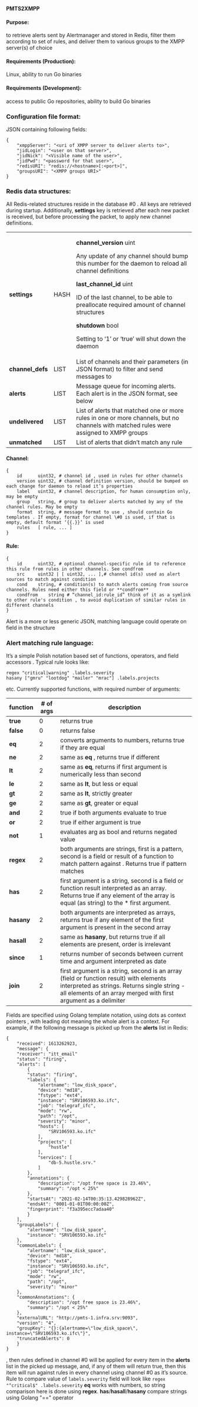 **PMTS2XMPP**

#### Purpose: 
to retrieve alerts sent by Alertmanager and stored in Redis, filter them
according to set of rules, and deliver them to various groups to the
XMPP server(s) of choice

#### Requirements (Production): 
Linux, ability to run Go binaries

#### Requirements (Development): 
access to public Go repositories, ability to build Go binaries

### Configuration file format:
JSON containing following fields:

    {
	    "xmppServer": "<uri of XMPP server to deliver alerts to>",
	    "jidLogin": "<user on that server>",
	    "jidNick": "<Visible name of the user>",
	    "jidPwd": "<password for that user>",
	    "redisURI": "redis://<hostname>[:<port>]",
	    "groupsURI": "<XMPP groups URI>"
    }

### 

### Redis data structures:
All Redis-related structures reside in the database \#0 . All keys are
retrieved during startup. Additionally, **settings** key is retrieved
after each new packet is received, but before processing the packet, to
apply new channel definitions.

<table>
<tbody>
<tr class="header">
<td><strong>settings</strong></td>
<td>HASH</td>
<td><p><strong>channel_version</strong> uint</p>
<p>Any update of any channel should bump this number for the daemon to reload all channel definitions</p>
<p><strong>last_channel_id</strong> uint</p>
<p>ID of the last channel, to be able to preallocate required amount of channel structures</p>
<p><strong>shutdown</strong> bool</p>
<p>Setting to ‘1’ or ‘true’ will shut down the daemon</p></td>
</tr>
<tr class="odd">
<td><strong>channel_defs</strong></td>
<td>LIST</td>
<td>List of channels and their parameters (in JSON format) to filter and send messages to</td>
</tr>
<tr class="even">
<td><strong>alerts</strong></td>
<td>LIST</td>
<td>Message queue for incoming alerts. Each alert is in the JSON format, see below</td>
</tr>
<tr class="odd">
<td><strong>undelivered</strong></td>
<td>LIST</td>
<td>List of alerts that matched one or more rules in one or more channels, but no channels with matched rules were assigned to XMPP groups</td>
</tr>
<tr class="even">
<td><strong>unmatched</strong></td>
<td>LIST</td>
<td>List of alerts that didn’t match any rule</td>
</tr>
</tbody>
</table>

#### Channel:

    {
	    id		uint32, # channel id , used in rules for other channels
	    version	uint32, # channel definition version, should be bumped on each change for daemon to reload it’s properties
	    label	uint32, # channel description, for human consumption only, may be empty
	    group	string, # group to deliver alerts matched by any of the channel rules. May be empty
	    format	string, # message format to use , should contain Go templates . If empty, format for channel \#0 is used, if that is empty, default format ‘{{.}}’ is used
	    rules	[ rule, ... ]
    }

#### Rule:

    {
	    id 		uint32, # optional channel-specific rule id to reference this rule from rules in other channels. See condfrom
	    src 	uint32 | [ uint32, ... ],# channel id(s) used as alert sources to match against condition
	    cond 	string, # condition(s) to match alerts coming from source channels. Rules need either this field or **condfrom**
	    condfrom 	string # “channel_id:rule_id” think of it as a symlink to other rule's condition , to avoid duplication of similar rules in different channels
    }

Alert is a more or less generic JSON, matching language could operate on
field in the structure

### 

### Alert matching rule language:

It’s a simple Polish notation based set of functions, operators, and
field accessors . Typical rule looks like:

    regex "critical|warning" .labels.severity
    hasany ["gmru" "lootdog" "mailer" "mrac"] .labels.projects

etc. Currently supported functions, with required number of
arguments:

function|# of args|description
-------|------|------
**true**|0| returns true
**false**|0|returns false
**eq** |2| converts arguments to numbers, returns true if they are equal
**ne** |2| same as **eq** , returns true if different
**lt** |2| same as **eq**, returns if first argument is numerically less than second
**le** |2| same as **lt**, but less or equal
**gt** |2| same as **lt**, strictly greater
**ge** |2|same as **gt**, greater or equal
**and**|2|true if both arguments evaluate to true
**or**|2|true if either argument is true
**not**|1|evaluates arg as bool and returns negated value
**regex**|2|both arguments are strings, first is a pattern, second is a field or result of a function to match pattern against . Returns true if pattern matches
**has**|2|first argument is a string, second is a field or function result interpreted as an array. Returns true if any element of the array is equal (as string) to the  * first argument.
**hasany**|2|both arguments are interpreted as arrays, returns true if any element of the first argument is present in the second array
**hasall**|2|same as **hasany**, but returns true if all elements are present, order is irrelevant
**since**|1|returns number of seconds between current time and argument interpreted as date
**join**|2|first argument is a string, second is an array (field or function result) with elements interpreted as strings. Returns single string - all elements of an array merged with first argument as a delimiter

Fields are specified using Golang template notation, using dots as context pointers , with leading dot meaning the whole alert is a context. For example, if the following message is picked up from the **alerts** list in Redis:

    {
	    "received": 1613262923,
	    "message": {
	    "receiver": "itt_email"
	    "status": "firing",
	    "alerts": [
		    {
		    "status": "firing",
		    "labels": {
			    "alertname": "low_disk_space",
			    "device": "md18",
			    "fstype": "ext4",
			    "instance": "SRV106593.ko.ifc",
			    "job": "telegraf_ifc",
			    "mode": "rw",
			    "path": "/opt",
			    "severity": "minor",
			    "hosts": [
				    "SRV106593.ko.ifc"
			    ],
			    "projects": [
				    "hustle"
			    ],
			    "services": [
				    "db-5.hustle.srv."
			    ]
		    },
		    "annotations": {
			    "description": "/opt free space is 23.46%",
			    "summary": "/opt < 25%"
		    },
		    "startsAt": "2021-02-14T00:35:13.429828962Z",
		    "endsAt": "0001-01-01T00:00:00Z",
		    "fingerprint": "f3a395ecc7adaa40"
		    }
	    ],
	    "groupLabels": {
		    "alertname": "low_disk_space",
		    "instance": "SRV106593.ko.ifc"
	    },
	    "commonLabels": {
		    "alertname": "low_disk_space",
		    "device": "md18",
		    "fstype": "ext4",
		    "instance": "SRV106593.ko.ifc",
		    "job": "telegraf_ifc",
		    "mode": "rw",
		    "path": "/opt",
		    "severity": "minor"
	    },
	    "commonAnnotations": {
		    "description": "/opt free space is 23.46%",
		    "summary": "/opt < 25%"
	    },
	    "externalURL": "http://pmts-1.infra.srv:9093",
	    "version": "4",
	    "groupKey": "{}:{alertname=\"low_disk_space\", instance=\"SRV106593.ko.ifc\"}",
	    "truncatedAlerts": 0
	    }
    }

, then rules defined in channel \#0 will be applied for every item in the **alerts** list in the picked up message, and, if any of them will return true, then this item will run against rules in every channel using channel \#0 as it’s source. Rule to compare value of `labels.severity` field will look like `regex "^critical$" .labels.severity`
**eq** works with numbers, so string comparison here is done using **regex**. 
**has**/**hasall**/**hasany** compare strings using Golang "==" operator


